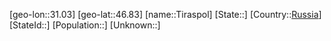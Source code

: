 ﻿---
location: [46.83,31.03]
type: City
tags:
- geo/City


SpocWebEntityId: 34881
isDeleted: false
confidential: public

---
[geo-lon::31.03]
[geo-lat::46.83]
[name::Tiraspol]
[State::]
[Country::[Russia](geo/Continent/Europe/Russia.md)]
[StateId::]
[Population::]
[Unknown::]

